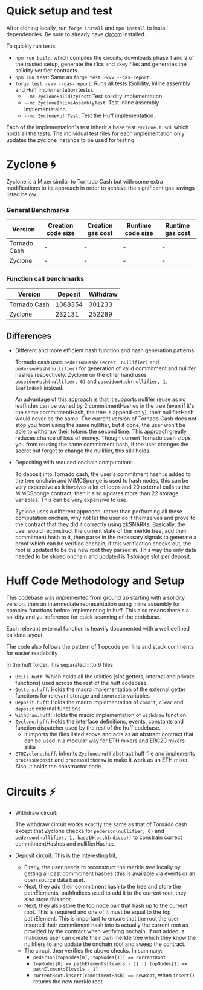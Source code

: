 # Quick setup and test

After cloning locally, run `forge install` and `npm install` to install dependencies. Be sure to already have [circom](https://docs.circom.io/getting-started/installation/#installing-dependencies) installed.

To quickly run tests:

- `npm run build`: which compiles the circuits, downloads phase 1 and 2 of the trusted setup, generate the r1cs and zkey files and generates the solidity verifier contracts.
- `npm run test`: Same as `forge test -vvv --gas-report`.
- `forge test -vvv --gas-report`: Runs all tests (Solidity, Inline assembly and Huff implementation tests).
  - `--mc ZycloneSolidityTest`: Test solidity implementation.
  - `--mc ZycloneInlineAssemblyTest`: Test Inline assembly implementataion.
  - `--mc ZycloneHuffTest`: Test the Huff implementation.

Each of the implementation's test inherit a base test `Zyclone.t.sol` which holds all the tests. The individual test files for each implementation only updates the zyclone instance to be used for testing.

# Zyclone 🌀

Zyclone is a Mixer similar to Tornado Cash but with some extra modifications to its approach in order to achieve the significant gas savings listed below.

### General Benchmarks

| Version      | Creation code size | Creation gas cost | Runtime code size | Runtime gas cost |
| ------------ | ------------------ | ----------------- | ----------------- | ---------------- |
| Tornado Cash | -                  | -                 | -                 | -                |
| Zyclone      | -                  | -                 | -                 | -                |

### Function call benchmarks

| Version      | Deposit | Withdraw |
| ------------ | ------- | -------- |
| Tornado Cash | 1088354 | 301233   |
| Zyclone      | 232131  | 252289   |

## Differences

- Different and more efficient hash function and hash generation patterns:

  Tornado cash uses `pedersonHash(secret, nullifier)` and `pedersonHash(nullifier)` for generation of valid commitment and nullifer hashes respectively. Zyclone on the other hand uses `poseidonHash(nullifier, 0)` and `poseidonHash(nullifier, 1, leafIndex)` instead.

  An advantage of this approach is that it supports nullifer reuse as no leafIndex can be owned by 2 commitmentHashes in the tree (even if it's the same commitmentHash, the tree is append-only), their nullifierHash would never be the same. The current version of Tornado Cash does not stop you from using the same nullifier, but if done, the user won't be able to withdraw their tokens the second time. This approach greatly reduces chance of loss of money. Though current Tornado cash stops you from reusing the same commitment hash, if the user changes the secret but forget to change the nullifier, this still holds.

- Depositing with reduced onchain computation:

  To deposit into Tornado cash, the user's commitment hash is added to the tree onchain and MiMCSponge is used to hash nodes, this can be very expensive as it involves a lot of loops and 20 external calls to the MiMCSponge contract, then it also updates more than 22 storage variables. This can be very expensive to use.

  Zyclone uses a different approach, rather than performing all these computation onchain, why not let the user do it themselves and prove to the contract that they did it correctly using zkSNARKs. Basically, the user would reconstruct the current state of the merkle tree, add their commitment hash to it, then parse in the necessary signals to generate a proof which can be verified onchain, if this verification checks out, the root is updated to be the new root they parsed in. This way the only data needed to be stored onchain and updated is 1 storage slot per deposit.

# Huff Code Methodology and Setup

This codebase was implemented from ground up starting with a solidity version, then an intermediate representation using inline assembly for complex functions before implementing in huff.
This also means there's a solidity and yul reference for quick scanning of the codebase.

Each relevant external function is heavily documented with a well defined calldata layout.

The code also follows the pattern of 1 opcode per line and stack comments for easier readability

In the huff folder, it is separated into 6 files

- `Utils.huff`: Which holds all the utilities (slot getters, internal and private functions) used across the rest of the huff codebase
- `Getters.huff`: Holds the macro implementation of the external getter functions for relevant storage and `immutable` variables
- `Deposit.huff`: Holds the macro implementation of `commit`, `clear` and `deposit` external functions
- `Withdraw.huff`: Holds the macro implementation of `withdraw` function.
- `Zyclone.huff`: Holds the interface definitions, events, constants and function dispatcher used by the rest of the huff codebase.
  - It imports the files listed above and acts as an abstract contract that can be used in a modular way for ETH mixers and ERC20 mixers alike
- `ETHZyclone.huff`: Inherits `Zyclone.huff` abstract huff file and implements `processDeposit` and `processWithdraw` to make it work as an ETH mixer. Also, it holds the constructor code.

# Circuits ⚡️

- Withdraw circuit: 

  The withdraw circuit works exactly the same as that of Tornado cash except that Zyclone checks for `pederson(nullifier, 0)` and `pederson(nullifier, 1, base10(pathIndices))` to constrain correct commitmentHashes and nullifierHashes.
- Deposit circuit: This is the interesting bit,
  - Firstly, the user needs to reconstruct the merkle tree locally by getting all past commitment hashes (this is available via events or an open source data base).
  - Next, they add their commitment hash to the tree and store the pathElements, pathIndices used to add it to the current root, they also store this root.
  - Next, they also store the top node pair that hash up to the current root. This is required and one of it must be equal to the top pathElement. This is important to ensure that the root the user inserted their commitment hash into is actually the current root as provided by the contract when verifying onchain. If not added, a malicious user can create their own merkle tree which they know the nullifiers to and update the onchain root and sweep the contract.
  - The circuit then verifies the above checks. In summary:
    - `pederson(topNodes[0], topNodes[1]) == currentRoot `
    - `topNodes[0] == pathElements[levels - 1] || topNodes[1] == pathElements[levels - 1]`
    - `currentRoot.insert(commitmentHash) == newRoot`, when `insert()` returns the new merkle root
